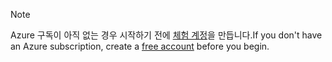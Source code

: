 > [!NOTE]
> <span data-ttu-id="dfd10-101">Azure 구독이 아직 없는 경우 시작하기 전에 [체험 계정](https://azure.microsoft.com/free/?azure-portal=true)을 만듭니다.</span><span class="sxs-lookup"><span data-stu-id="dfd10-101">If you don't have an Azure subscription, create a [free account](https://azure.microsoft.com/free/?azure-portal=true) before you begin.</span></span>